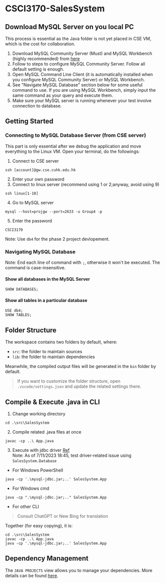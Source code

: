# CSCI3170-SalesSystem
## Download MySQL Server on you local PC
This process is essential as the Java folder is not yet placed in CSE VM, which is the cost for collaboration.
1. Download MySQL Community Server (Must) and MySQL Workbench (highly recommended) from [here](https://dev.mysql.com/downloads/)
2. Follow to steps to configure MySQL Community Server. Follow all default setting is enough.
3. Open MySQL Command Line Client (it is automatically installed when you configure MySQL Community Server) or MySQL Workbench.
4. See "Navigate MySQL Database" section below for some useful command to use. If you are using MySQL Workbench, simply input the same command as your query and execute them.
5. Make sure your MySQL server is running whenever your test involve connection to database.
## Getting Started
### Connecting to MySQL Database Server (from CSE server)
This part is only essential after we debug the application and move everything to the Linux VM.
Open your terminal, do the followings:
1. Connect to CSE server
```
ssh [account]@gw.cse.cuhk.edu.hk
```
2. Enter your own password
3. Connect to linux server (recommend using 1 or 2;anyway, avoid using 9)
```
ssh linux[1-10]
```
4. Go to MySQL server
```
mysql --host=projgw --port=2633 -u Group4 -p
```
5. Enter the password
```
CSCI3170
```

Note: Use `db4` for the phase 2 project devlopement.
### Navigating MySQL Database
Note: End each line of command with `;`, otherwise it won't be executed. The command is case-insensitive.
#### Show all databases in the MySQL Server
```
SHOW DATABASES;
```
#### Show all tables in a particular database
```
USE db4;
SHOW TABLES;
```
## Folder Structure

The workspace contains two folders by default, where:

- `src`: the folder to maintain sources
- `lib`: the folder to maintain dependencies

Meanwhile, the compiled output files will be generated in the `bin` folder by default.

> If you want to customize the folder structure, open `.vscode/settings.json` and update the related settings there.

## Compile & Execute .java in CLI
1. Change working directory
```
cd .\src\SalesSystem
```
2. Compile related .java files at once
```
javac -cp ..\ App.java
```
3. Execute with jdbc driver [Ref](https://stackoverflow.com/questions/18093928/what-does-could-not-find-or-load-main-class-mean)\
Note: As of 7/11/2023 18:45, test driver-related issue using `SalesSystem.Database`
- For Windows PowerShell
```
java -cp '.\mysql-jdbc.jar;..' SalesSystem.App
```
- For Windows cmd
```
java -cp ".\mysql-jdbc.jar;.." SalesSystem.App
```
- For other CLI
> Consult ChatGPT or New Bing for translation

Together (for easy copying), it is:
```
cd .\src\SalesSystem
javac -cp ..\ App.java
java -cp '.\mysql-jdbc.jar;..' SalesSystem.App
```
## Dependency Management

The `JAVA PROJECTS` view allows you to manage your dependencies. More details can be found [here](https://github.com/microsoft/vscode-java-dependency#manage-dependencies).
